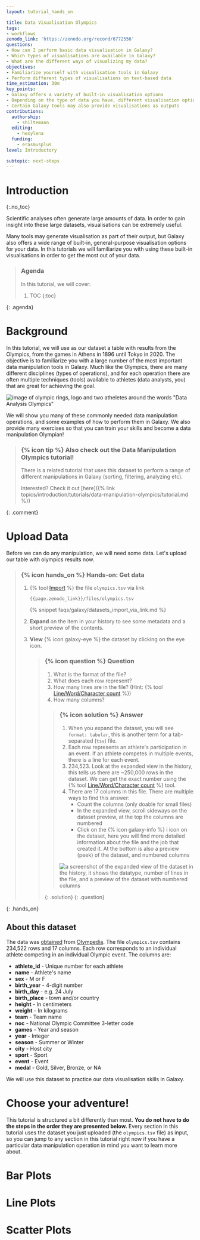 ```yaml
---
layout: tutorial_hands_on

title: Data Visualisation Olympics
tags:
- workflows
zenodo_link: 'https://zenodo.org/record/6772556'
questions:
- How can I perform basic data visualisation in Galaxy?
- Which types of visualisations are available in Galaxy?
- What are the different ways of visualizing my data?
objectives:
- Familiarize yourself with visualisation tools in Galaxy
- Perform different types of visualisations on text-based data
time_estimation: 30m
key_points:
- Galaxy offers a variety of built-in visualisation options
- Depending on the type of data you have, different visualisation options are available in Galaxy
- Certain Galaxy tools may also provide visualisations as outputs
contributions:
  authorship:
    - shiltemann
  editing:
    - hexylena
  funding:
    - erasmusplus
level: Introductory

subtopic: next-steps
---
```


<!-- Note to contributors: feel free to add sections here to include additional visualisation options. Make sure each section is independent of each other, i.e. each section should start with the olympics.tsv file. Also make sure to include many exercises (with answers) for your section -->



# Introduction
{:.no_toc}

Scientific analyses often generate large amounts of data. In order to gain insight into these large datasets, visualisations can be extremely useful.

Many tools may generate visualisation as part of their output, but Galaxy also offers a wide range of built-in, general-purpose visualisation options for your data. In this tutorials we will familiarize you with using these built-in visualisations in order to get the most out of your data.


> ### Agenda
>
> In this tutorial, we will cover:
>
> 1. TOC
> {:toc}
>
{: .agenda}


# Background

In this tutorial, we will use as our dataset a table with results from the Olympics, from the games in Athens in 1896 until Tokyo in 2020. The objective is to familiarize you with a large number of the most important data manipulation tools in Galaxy. Much like the Olympics, there are many different disciplines (types of operations), and for each operation there are often multiple techniques (tools) available to athletes (data analysts, you) that are great for achieving the goal.


![image of olympic rings, logo and two atheletes around the words "Data Analysis Olympics"](./images/cover.jpg)


We will show you many of these commonly needed data manipulation operations, and some examples of how to perform them in Galaxy. We also provide many exercises so that you can train your skills and become a data manipulation Olympian!


> ### {% icon tip %} Also check out the Data Manipulation Olympics tutorial!
>
> There is a related tutorial that uses this dataset to perform a range of different manipulations in Galaxy (sorting, filtering, analyzing etc).
>
> Interested? Check it out [here]({% link topics/introduction/tutorials/data-manipulation-olympics/tutorial.md %})
>
{: .comment}


# Upload Data

Before we can do any manipulation, we will need some data. Let's upload our table with olympics results now.

> ### {% icon hands_on %} Hands-on: Get data
>
> 1. {% tool [Import](upload1) %} the file `olympics.tsv` via link
>
>    ```
>    {{page.zenodo_link}}/files/olympics.tsv
>    ```
>
>    {% snippet faqs/galaxy/datasets_import_via_link.md %}
>
> 2. **Expand** on the item in your history to see some metadata and a short preview of the contents.
>
> 3. **View** {% icon galaxy-eye %} the dataset by clicking on the eye icon.
>
>    > ### {% icon question %} Question
>    >
>    > 1. What is the format of the file?
>    > 2. What does each row represent?
>    > 3. How many lines are in the file? (Hint: {% tool [Line/Word/Character count](wc_gnu) %})
>    > 4. How many columns?
>    >
>    > > ### {% icon solution %} Answer
>    > >
>    > > 1. When you expand the dataset, you will see `format: tabular`, this is another term for a tab-separated (`tsv`) file.
>    > > 2. Each row represents an athlete's participation in an event. If an athlete competes in multiple events, there is a line for each event.
>    > > 3. 234,523. Look at the expanded view in the history, this tells us there are ~250,000 rows in the dataset. We can get the exact number using the  {% tool [Line/Word/Character count](wc_gnu) %} tool.
>    > > 4. There are 17 columns in this file. There are multiple ways to find this answer:
>    > >    - Count the columns (only doable for small files)
>    > >    - In the expanded view, scroll sideways on the dataset preview, at the top the columns are numbered
>    > >    - Click on the {% icon galaxy-info %} i icon on the dataset, here you will find more detailed information about the file and the job that created it.
>    > >      At the bottom is also a preview (peek) of the dataset, and numbered columns
>    > >
>    > > ![a screenshot of the expanded view of the dataset in the history, it shows the datatype, number of lines in the file, and a preview
>    > > of the dataset with numbered columns](./images/columns-number.png)
>    > >
>    > {: .solution}
>    {: .question}
>
{: .hands_on}


## About this dataset

The data was [obtained](https://github.com/UOSCS/Olympic_Athletes) from [Olympedia](https://www.olympedia.org/). The file `olympics.tsv` contains
234,522 rows and 17 columns. Each row corresponds to an individual athlete competing in an individual Olympic event. The columns are:

- **athlete_id** - Unique number for each athlete
- **name** - Athlete's name
- **sex** - M or F
- **birth_year** - 4-digit number
- **birth_day** - e.g. 24 July
- **birth_place** - town and/or country
- **height** - In centimeters
- **weight** - In kilograms
- **team** - Team name
- **noc** - National Olympic Committee 3-letter code
- **games** - Year and season
- **year** - Integer
- **season** - Summer or Winter
- **city** - Host city
- **sport** - Sport
- **event** - Event
- **medal** - Gold, Silver, Bronze, or NA

We will use this dataset to practice our data visualisation skills in Galaxy.


# Choose your adventure!

This tutorial is structured a bit differently than most. **You do not have to do the steps in the order they are presented below.** Every section in this tutorial uses the dataset you just uploaded (the `olympics.tsv` file) as input, so you can jump to any section in this tutorial right now if you have a particular data manipulation operation in mind you want to learn more about.


# Bar Plots

# Line Plots

# Scatter Plots
